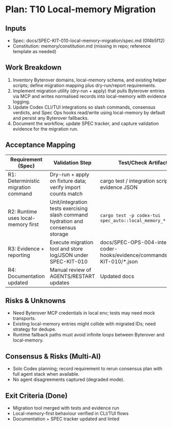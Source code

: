 # Plan: T10 Local-memory Migration
## Inputs
- Spec: docs/SPEC-KIT-010-local-memory-migration/spec.md (0f4b5f12)
- Constitution: memory/constitution.md (missing in repo; reference template as needed)

## Work Breakdown
1. Inventory Byterover domains, local-memory schema, and existing helper scripts; define migration mapping plus dry-run/report requirements.
2. Implement migration utility (dry-run + apply) that pulls Byterover entries via MCP and writes normalised records into local-memory with evidence logging.
3. Update Codex CLI/TUI integrations so slash commands, consensus verdicts, and Spec Ops hooks read/write using local-memory by default and persist any Byterover fallbacks.
4. Document the workflow, update SPEC tracker, and capture validation evidence for the migration run.

## Acceptance Mapping
| Requirement (Spec) | Validation Step | Test/Check Artifact |
| --- | --- | --- |
| R1: Deterministic migration command | Dry-run + apply on fixture data; verify import counts match | cargo test / integration script + evidence JSON |
| R2: Runtime uses local-memory first | Unit/integration tests exercising slash command hydration and consensus storage | `cargo test -p codex-tui spec_auto::local_memory_*` |
| R3: Evidence + reporting | Execute migration tool and store log/JSON under SPEC-KIT-010 | docs/SPEC-OPS-004-integrated-coder-hooks/evidence/commands/SPEC-KIT-010/*.json |
| R4: Documentation updated | Manual review of AGENTS/RESTART updates | Updated docs |

## Risks & Unknowns
- Need Byterover MCP credentials in local env; tests may need mock transports.
- Existing local-memory entries might collide with migrated IDs; need strategy for dedupe.
- Runtime fallback paths must avoid infinite loops between Byterover and local-memory.

## Consensus & Risks (Multi-AI)
- Solo Codex planning; record requirement to rerun consensus plan with full agent stack when available.
- No agent disagreements captured (degraded mode).

## Exit Criteria (Done)
- Migration tool merged with tests and evidence run
- Local-memory-first behaviour verified in CLI/TUI flows
- Documentation + SPEC tracker updated and linted
